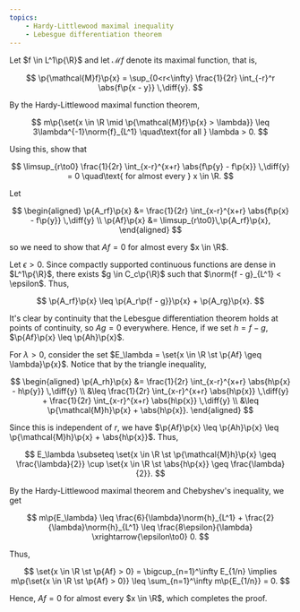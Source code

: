 ```yaml
---
topics:
    - Hardy-Littlewood maximal inequality
    - Lebesgue differentiation theorem
---
```


<problem>

Let $f \in L^1\p{\R}$ and let $\mathcal{M}f$ denote its maximal function, that is,

$$
\p{\mathcal{M}f}\p{x}
    = \sup_{0<r<\infty} \frac{1}{2r} \int_{-r}^r \abs{f\p{x - y}} \,\diff{y}.
$$

By the Hardy-Littlewood maximal function theorem,

$$
m\p{\set{x \in \R \mid \p{\mathcal{M}f}\p{x} > \lambda}} \leq 3\lambda^{-1}\norm{f}_{L^1}
\quad\text{for all } \lambda > 0.
$$

Using this, show that

$$
\limsup_{r\to0} \frac{1}{2r} \int_{x-r}^{x+r} \abs{f\p{y} - f\p{x}} \,\diff{y} = 0
\quad\text{ for almost every } x \in \R.
$$

</problem>

<solution>

Let

$$
\begin{aligned}
    \p{A_rf}\p{x}
        &= \frac{1}{2r} \int_{x-r}^{x+r} \abs{f\p{x} - f\p{y}} \,\diff{y} \\
    \p{Af}\p{x}
        &= \limsup_{r\to0}\,\p{A_rf}\p{x},
\end{aligned}
$$

so we need to show that $Af = 0$ for almost every $x \in \R$.

Let $\epsilon > 0$. Since compactly supported continuous functions are dense in $L^1\p{\R}$, there exists $g \in C_c\p{\R}$ such that $\norm{f - g}_{L^1} < \epsilon$. Thus,

$$
\p{A_rf}\p{x} \leq \p{A_r\p{f - g}}\p{x} + \p{A_rg}\p{x}.
$$

It's clear by continuity that the Lebesgue differentiation theorem holds at points of continuity, so $Ag = 0$ everywhere. Hence, if we set $h = f - g$, $\p{Af}\p{x} \leq \p{Ah}\p{x}$.

For $\lambda > 0$, consider the set $E_\lambda = \set{x \in \R \st \p{Af} \geq \lambda}\p{x}$. Notice that by the triangle inequality,

$$
\begin{aligned}
    \p{A_rh}\p{x}
        &= \frac{1}{2r} \int_{x-r}^{x+r} \abs{h\p{x} - h\p{y}} \,\diff{y} \\
        &\leq \frac{1}{2r} \int_{x-r}^{x+r} \abs{h\p{x}} \,\diff{y} + \frac{1}{2r} \int_{x-r}^{x+r} \abs{h\p{x}} \,\diff{y} \\
        &\leq \p{\mathcal{M}h}\p{x} + \abs{h\p{x}}.
\end{aligned}
$$

Since this is independent of $r$, we have $\p{Af}\p{x} \leq \p{Ah}\p{x} \leq \p{\mathcal{M}h}\p{x} + \abs{h\p{x}}$. Thus,

$$
E_\lambda
    \subseteq \set{x \in \R \st \p{\mathcal{M}h}\p{x} \geq \frac{\lambda}{2}} \cup \set{x \in \R \st \abs{h\p{x}} \geq \frac{\lambda}{2}}.
$$

By the Hardy-Littlewood maximal theorem and Chebyshev's inequality, we get

$$
m\p{E_\lambda}
    \leq \frac{6}{\lambda}\norm{h}_{L^1} + \frac{2}{\lambda}\norm{h}_{L^1}
    \leq \frac{8\epsilon}{\lambda} \xrightarrow{\epsilon\to0} 0.
$$

Thus,

$$
\set{x \in \R \st \p{Af} > 0}
    = \bigcup_{n=1}^\infty E_{1/n}
\implies
m\p{\set{x \in \R \st \p{Af} > 0}}
    \leq \sum_{n=1}^\infty m\p{E_{1/n}}
    = 0.
$$

Hence, $Af = 0$ for almost every $x \in \R$, which completes the proof.

</solution>
